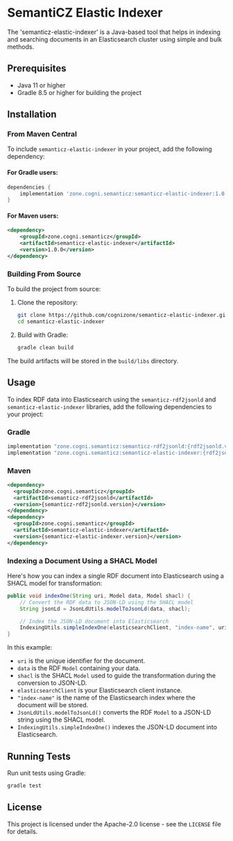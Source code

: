 # SemantiCZ Elastic Indexer

The 'semanticz-elastic-indexer' is a Java-based tool that helps in indexing and searching documents in an Elasticsearch cluster using simple and bulk methods.

## Prerequisites

- Java 11 or higher
- Gradle 8.5 or higher for building the project

## Installation

### From Maven Central

To include `semanticz-elastic-indexer` in your project, add the following dependency:

#### For Gradle users:

```gradle
dependencies {
    implementation 'zone.cogni.semanticz:semanticz-elastic-indexer:1.0.0'
}
```

#### For Maven users:

```xml
<dependency>
    <groupId>zone.cogni.semanticz</groupId>
    <artifactId>semanticz-elastic-indexer</artifactId>
    <version>1.0.0</version>
</dependency>
```

### Building From Source

To build the project from source:

1. Clone the repository:
   ```bash
   git clone https://github.com/cognizone/semanticz-elastic-indexer.git
   cd semanticz-elastic-indexer
   ```

2. Build with Gradle:
   ```bash
   gradle clean build
   ```

The build artifacts will be stored in the `build/libs` directory.

## Usage

To index RDF data into Elasticsearch using the `semanticz-rdf2jsonld` and `semanticz-elastic-indexer` libraries, add the following dependencies to your project:

### Gradle

```gradle
implementation "zone.cogni.semanticz:semanticz-rdf2jsonld:{rdf2jsonld.version}"
implementation "zone.cogni.semanticz:semanticz-elastic-indexer:{rdf2jsonld.version}"
```

### Maven

```xml
<dependency>
  <groupId>zone.cogni.semanticz</groupId>
  <artifactId>semanticz-rdf2jsonld</artifactId>
  <version>{semanticz-rdf2jsonld.version}</version>
</dependency>
<dependency>
  <groupId>zone.cogni.semanticz</groupId>
  <artifactId>semanticz-elastic-indexer</artifactId>
  <version>{semanticz-elastic-indexer.version}</version>
</dependency>
```

### Indexing a Document Using a SHACL Model

Here's how you can index a single RDF document into Elasticsearch using a SHACL model for transformation:

```java
public void indexOne(String uri, Model data, Model shacl) {
    // Convert the RDF data to JSON-LD using the SHACL model
    String jsonLd = JsonLdUtils.modelToJsonLd(data, shacl);

    // Index the JSON-LD document into Elasticsearch
    IndexingUtils.simpleIndexOne(elasticsearchClient, "index-name", uri, jsonLd);
}
```

In this example:

- `uri` is the unique identifier for the document.
- `data` is the RDF `Model` containing your data.
- `shacl` is the SHACL `Model` used to guide the transformation during the conversion to JSON-LD.
- `elasticsearchClient` is your Elasticsearch client instance.
- `"index-name"` is the name of the Elasticsearch index where the document will be stored.
- `JsonLdUtils.modelToJsonLd()` converts the RDF `Model` to a JSON-LD string using the SHACL model.
- `IndexingUtils.simpleIndexOne()` indexes the JSON-LD document into Elasticsearch.

## Running Tests

Run unit tests using Gradle:

```bash
gradle test
```

## License

This project is licensed under the Apache-2.0 license - see the `LICENSE` file for details.
